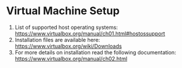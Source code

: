 # Virtual Machine Setup
1. List of supported host operating systems: https://www.virtualbox.org/manual/ch01.html#hostossupport
1. Installation files are available here: https://www.virtualbox.org/wiki/Downloads
1. For more details on installation read the following documentation: https://www.virtualbox.org/manual/ch02.html

